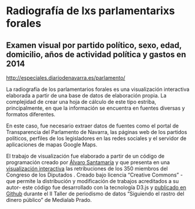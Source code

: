 Radiografía de lxs parlamentarixs forales
=========================================
Examen visual por partido político, sexo, edad, domicilio, años de actividad política y gastos en 2014
------------------------------------------------------------------------------------------------------
http://especiales.diariodenavarra.es/parlamento/

La radiografía de los parlamentarios forales es una visualización interactiva elaborada a partir de una base de datos de elaboración propia. La complejidad  de crear una hoja de cálculo de este tipo estriba, principalmente, en que la información se encuentra en fuentes diversas y formatos diferentes. 

En este caso, fue necesario extraer datos de fuentes como el portal de Transparencia del Parlamento de Navarra, las páginas web de los partidos políticos, perfiles de los legisladores en las redes sociales y el servidor de aplicaciones de mapas Google Maps. 

El trabajo de visualización fue elaborado a partir de un código de programación creado por [Álvaro Santamaría](https://github.com/aluarosi) y que presenta en una [visualización interactiva](http://sueldosdiputados.herokuapp.com/)  las retribuciones de los 350 miembros del Congreso de los Diputados . Creado bajo licencia “Creative Commons”  -que permite la distribución y modificación de trabajos acreditados a su autor- este código fue desarrollado con la tecnología D3.js y [publicado en Github](https://github.com/aluarosi/congreso) durante el II Taller de periodismo de datos “Siguiendo el rastro del dinero público” de Medialab Prado.



